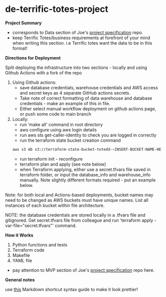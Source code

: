 # de-terrific-totes-project

**Project Summary**

- corresponds to Data section of Joe's [project specification](https://github.com/northcoders/de-project-specification) repo.
- keep Terrific Totes/business requirements at forefront of your mind when writing this section. i.e Terrific totes want the data to be in this format!

**Directions for Deployment**

Split deploying the infrastructure into two sections - locally and using Github Actions with a fork of the repo
1. Using Github actions:
	- save database credentials, warehouse credentials and AWS access and secret keys as 4 separate GitHub actions secrets.
	- Take note of correct formatting of data warehouse and database credentials - make an example of this in file.
	- Either select manual workflow deployment on github actions page, or push some code to main branch
2. Locally:
	- run 'make all' command in root directory
	-  aws configure using aws login details
	-  run aws sts get-caller-identity to check you are logged in correctly
	- run the terraform state bucket creation command
    ```sh
    aws s3 mb s3://terraform-state-bucket-totedd-<INSERT-BUCKET-NAME-HERE>
    ```
	- run terraform init - reconfigure
	- terraform plan and apply (see note below)
	- when Terraform applying, either use a secret.tfvars file saved in terraform folder, or input the database_info and warehouse_info manually. Note slightly different formats required - put an example below.

Note: for both local and Actions-based deployments, bucket names may need to be changed as AWS buckets must have unique names. List all instances of each bucket within file architecture.

NOTE: the database credentials are stored locally in a .tfvars file and gitignored. Get secret.tfvars file from colleague and run 'terraform apply -var-file="secret.tfvars"' command.

**How it Works**

1. Python functions and tests
2. Terraform code
3. Makefile
4. YAML file
- pay attention to MVP section of Joe's  [project specification](https://github.com/northcoders/de-project-specification) repo here.

**General notes**

use [this](https://www.markdownguide.org/cheat-sheet/) Markdown shortcut syntax guide to make it look prettier!